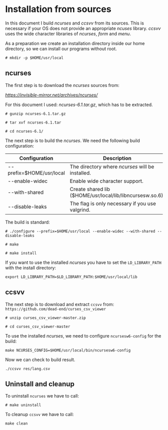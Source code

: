 # Installation from sources

In this document I build *ncurses* and *ccsvv* from its sources. This is necessary if your OS does not
provide an appropriate *ncuses* library. *ccsvv* uses the wide character libraries of *ncurses*, *form*
and *menu*.

As a preparation we create an installation directory inside our home directory, so we can install our
programs without root.

```
# mkdir -p $HOME/usr/local
```

## ncurses

The first step is to download the *ncurses* sources from:

*https://invisible-mirror.net/archives/ncurses/*

For this document I used: *ncurses-6.1.tar.gz*, which has to be extracted.

```
# gunzip ncurses-6.1.tar.gz

# tar xvf ncurses-6.1.tar

# cd ncurses-6.1/
```

The next step is to build the *ncurses*. We need the following build configuration:

Configuration           |Description
------------------------|-----------
--prefix=$HOME/usr/local|The directory where *ncurses* will be installed.
--enable-widec          |Enable wide character support.
--with-shared           |Create shared lib ($HOME/usr/local/lib/libncursesw.so.6).
--disable-leaks         |The flag is only necessary if you use valgrind.

The build is standard:

```
# ./configure --prefix=$HOME/usr/local --enable-widec --with-shared --disable-leaks

# make

# make install
```

If you want to use the installed *ncurses* you have to set the `LD_LIBRARY_PATH` with
the install directory:

```
export LD_LIBRARY_PATH=$LD_LIBRARY_PATH:$HOME/usr/local/lib
```

## ccsvv

The next step is to download and extract `ccsvv` from: `https://github.com/dead-end/curses_csv_viewer` 


```
# unzip curses_csv_viewer-master.zip

# cd curses_csv_viewer-master
```
To use the installed *ncurses*, we need to configure `ncursesw6-config` for the build:

```
make NCURSES_CONFIG=$HOME/usr/local/bin/ncursesw6-config
```

Now we can check to build result.

```
./ccsvv res/lang.csv
```

## Uninstall and cleanup

To uninstall `ncurses` we have to call:

```
# make uninstall
```

To cleanup `ccsvv` we have to call:

```
make clean
```
